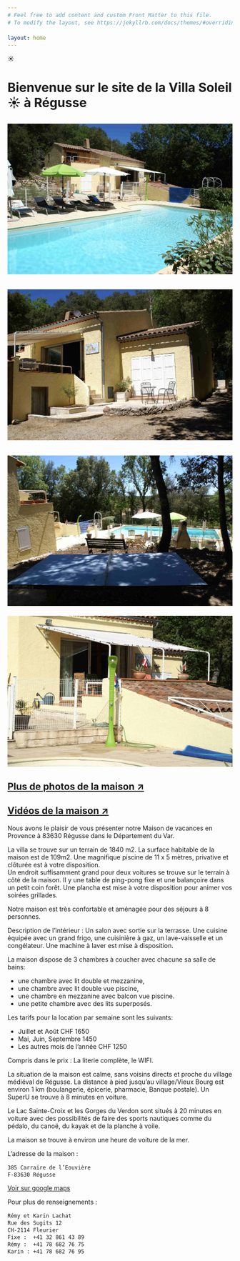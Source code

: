 ```yaml
---
# Feel free to add content and custom Front Matter to this file.
# To modify the layout, see https://jekyllrb.com/docs/themes/#overriding-theme-defaults

layout: home
---
```


☀️
# Bienvenue sur le site de la Villa Soleil ☀️ à Régusse
![Vue globale depuis le coin ouest de la piscine](images/compressed/vue_globale_coin_piscine.JPG "Vue globale depuis le coin ouest de la piscine")
-
![Garage et terrasse](images/compressed/garage_et_terrasse.JPG "Garage et terrasse")
-
![Table de ping-pong](images/compressed/table_ping_pong.JPG "Table de ping-pong")
-
![Douche de piscine et terrasse](images/compressed/douche_cobra_piscine.JPG "Douche de piscine et terrasse")

## <a href="https://drive.google.com/drive/folders/1u66HSnmbkkYKqmUwEsGjTzSHbqHs_sT5?usp=sharing" target="_blank">Plus de photos de la maison ↗</a>
## <a href="https://drive.google.com/drive/folders/1se6Oy7ol2nUFp6keT_O8qhTzH1SE7-SV?usp=sharing" target="_blank">Vidéos de la maison ↗</a>


Nous avons le plaisir de vous présenter notre Maison de vacances en Provence à 83630 Régusse dans le Département du Var.

La villa se trouve sur un terrain de 1840 m2. 
La surface habitable de la maison est de 109m2. 
Une magnifique piscine de 11 x 5 mètres, privative et clôturée est à votre disposition.  
Un endroit suffisamment grand pour deux voitures se trouve sur le terrain à côté de la maison. Il y une table de ping-pong fixe et une balançoire dans un petit coin forêt.
Une plancha est mise à votre disposition pour animer vos soirées grillades.

Notre maison est très confortable et aménagée pour des séjours à 8 personnes.

Description de l’intérieur :
Un salon avec sortie sur la terrasse. 
Une cuisine équipée avec un grand frigo, une cuisinière à gaz, un lave-vaisselle et un congélateur. 
Une machine à laver est mise à disposition.

La maison dispose de 3 chambres à coucher avec chacune sa salle de bains:
- une chambre avec lit double et mezzanine,
- une chambre avec lit double vue piscine,
- une chambre en mezzanine avec balcon vue piscine.
- une petite chambre avec des lits superposés.

Les tarifs pour la location par semaine sont les suivants:

- Juillet et Août CHF 1650
- Mai, Juin, Septembre 1450
- Les autres mois de l’année CHF 1250


Compris dans le prix : La literie complète, le WIFI.

La situation de la maison est calme, sans voisins directs et proche du village médiéval de Régusse. La distance à pied jusqu’au village/Vieux Bourg est environ 1 km (boulangerie, épicerie, pharmacie, Banque postale). Un SuperU se trouve à 8 minutes en voiture.

Le Lac Sainte-Croix et les Gorges du Verdon sont situés à 20 minutes en voiture avec des possibilités de faire des sports nautiques comme du pédalo, du canoë, du kayak et de la planche à voile.

La maison se trouve à environ une heure de voiture de la mer.

L’adresse de la maison :
```
385 Carraïre de l’Eouvière
F-83630 Régusse
```
[Voir sur google maps][lien_adresse]

Pour plus de renseignements :
```
Rémy et Karin Lachat
Rue des Sugits 12
CH-2114 Fleurier
Fixe :  +41 32 861 43 89 
Rémy :  +41 78 682 76 75 
Karin : +41 78 682 76 95

```



[lien_photos]: https://drive.google.com/drive/folders/1u66HSnmbkkYKqmUwEsGjTzSHbqHs_sT5?usp=sharing
[lien_adresse]: https://goo.gl/maps/pRXoCnDuEWykw3zU7
